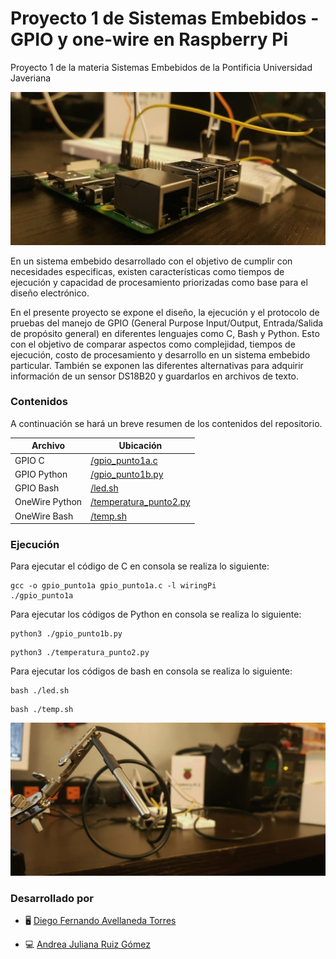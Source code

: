 # Proyecto 1 de Sistemas Embebidos - GPIO y one-wire en Raspberry Pi

Proyecto 1 de la materia Sistemas Embebidos de la Pontificia Universidad Javeriana

<p align="center">
<img src="https://github.com/diegoavellanedat17/SistemasEmbebidos_proyecto1/blob/main/RPI.jpeg" alt="drawing" width="1000"/>  
</p>

En un sistema embebido desarrollado con el objetivo de cumplir con necesidades especificas, existen características como tiempos de ejecución y capacidad de procesamiento priorizadas como base para el diseño electrónico.

En el presente proyecto se expone el diseño, la ejecución y el protocolo de pruebas del manejo de GPIO (General Purpose Input/Output, Entrada/Salida de propósito general) en diferentes lenguajes como C, Bash y Python. Esto con el objetivo de comparar aspectos como complejidad, tiempos de ejecución, costo de procesamiento y desarrollo en un sistema embebido particular. También se exponen las diferentes alternativas para adquirir información de un sensor DS18B20 y guardarlos en archivos de texto.

### Contenidos

A continuación se hará un breve resumen de los contenidos del repositorio.

| Archivo | Ubicación |
| ------ | ------ |
| GPIO C | [/gpio_punto1a.c](https://github.com/diegoavellanedat17/SistemasEmbebidos_proyecto1/blob/main/gpio_punto1a.c) |
| GPIO Python | [/gpio_punto1b.py](https://github.com/diegoavellanedat17/SistemasEmbebidos_proyecto1/blob/main/gpio_punto1b.py)|
| GPIO Bash | [/led.sh](https://github.com/diegoavellanedat17/SistemasEmbebidos_proyecto1/blob/main/led.sh)|
| OneWire Python | [/temperatura_punto2.py](https://github.com/diegoavellanedat17/SistemasEmbebidos_proyecto1/blob/main/temperatura_punto2.py) |
| OneWire Bash | [/temp.sh](https://github.com/diegoavellanedat17/SistemasEmbebidos_proyecto1/blob/main/temp.sh) |


### Ejecución

Para ejecutar el código de C en consola se realiza lo siguiente:

```
gcc -o gpio_punto1a gpio_punto1a.c -l wiringPi
./gpio_punto1a
```

Para ejecutar los códigos de Python en consola se realiza lo siguiente:

```
python3 ./gpio_punto1b.py
```

```
python3 ./temperatura_punto2.py
```

Para ejecutar los códigos de bash en consola se realiza lo siguiente:

```
bash ./led.sh
```

```
bash ./temp.sh
```

<p align="center">
<img src="https://github.com/diegoavellanedat17/SistemasEmbebidos_proyecto1/blob/main/Sensor.jpeg" alt="drawing" width="1000"/>  
</p>

### Desarrollado por

- :desktop_computer: [Diego Fernando Avellaneda Torres](https://github.com/diegoavellanedat17)

- :computer: [Andrea Juliana Ruiz Gómez](https://github.com/andrearuizg)
